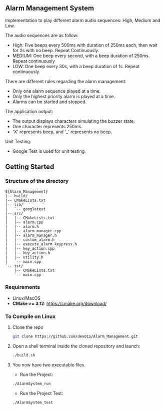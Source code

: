 <!-- ABOUT THE PROJECT -->
## Alarm Management System

Implementation to play different alarm audio sequences: High, Medium and Low. 

The audio sequences are as follow:
* High: Five beeps every 500ms with duration of 250ms each, then wait for 2s with no beep. Repeat Continuously.
* MEDIUM: One beep every second, with a beep duration of 250ms. Repeat continuously
* LOW: One beep every 30s, with a beep duration of 1s. Repeat continuously

There are different rules regarding the alarm management:
* Only one alarm sequence played at a time.
* Only the highest priority alarm is played at a time. 
* Alarms can be started and stopped.

The application output:
* The output displays characters simulating the buzzer state.
* One character represents 250ms.
* 'X' represents beep, and '_' represents no beep.

Unit Testing:
* Google Test is used for unit testing.

<!-- GETTING STARTED -->
## Getting Started

### Structure of the directory
```
${Alarm_Management}
|-- build/
|-- CMakeLists.txt
|-- lib/
|   `-- googletest 
|-- src/
|   |-- CMakeLists.txt
|   |-- alarm.cpp
|   |-- alarm.h
|   |-- alarm_manager.cpp
|   |-- alarm_manager.h
|   |-- custom_alarm.h
|   |-- execute_alarm_keypress.h
|   |-- key_action.cpp
|   |-- key_action.h
|   |-- utility.h
|   `-- main.cpp
`-- tst/
    |-- CMakeLists.txt
    `-- main.cpp
```

### Requirements

* Linux/MacOS
* **CMake >= 3.12**: https://cmake.org/download/

### To Compile on Linux

1. Clone the repo
   ```sh
   git clone https://github.com/dev015/Alarm_Management.git
   ```
2. Open a shell terminal inside the cloned repository and launch:


   ```sh
   ./build.sh
   ```
3. You now have two executable files.

   * Run the Project:

   ```sh
   ./AlarmSystem_run
   ```

   * Run the Project Test:

   ```sh
   ./AlarmSystem_test
   ```








